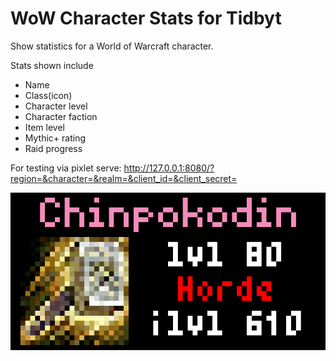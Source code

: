 # WoW Character Stats for Tidbyt
Show statistics for a World of Warcraft character. 

Stats shown include 
- Name 
- Class(icon)
- Character level
- Character faction
- Item level
- Mythic+ rating
- Raid progress

For testing via pixlet serve: http://127.0.0.1:8080/?region=&character=&realm=&client_id=&client_secret=

![WoW Character Stats for Tidbyt](wowcharacterstats.gif)